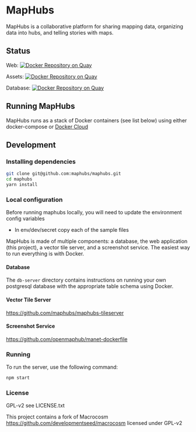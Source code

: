# MapHubs

MapHubs is a collaborative platform for sharing mapping data, organizing data into hubs, and telling stories with maps.

## Status

Web: [![Docker Repository on Quay](https://quay.io/repository/maphubs/web/status "Docker Repository on Quay")](https://quay.io/repository/maphubs/web)

Assets: [![Docker Repository on Quay](https://quay.io/repository/maphubs/assets/status "Docker Repository on Quay")](https://quay.io/repository/maphubs/assets)

Database: [![Docker Repository on Quay](https://quay.io/repository/maphubs/db/status "Docker Repository on Quay")](https://quay.io/repository/maphubs/db)

## Running MapHubs

MapHubs runs as a stack of Docker containers (see list below) using either docker-compose or [Docker Cloud](cloud.docker.com)

## Development

### Installing dependencies
```sh
git clone git@github.com:maphubs/maphubs.git
cd maphubs
yarn install
```

### Local configuration

Before running maphubs locally, you will need to update the environment config variables

- In env/dev/secret copy each of the sample files

MapHubs is made of multiple components: a database, the web application (this project), a vector tile server, and a screenshot service. The easiest way to run everything is with Docker.

#### Database

The `db-server` directory contains instructions on running your own postgresql database with the appropriate table schema using Docker.

#### Vector Tile Server
https://github.com/maphubs/maphubs-tileserver

#### Screenshot Service
https://github.com/openmaphub/manet-dockerfile

### Running

To run the server, use the following command:

```sh
npm start
```


### License

GPL-v2 see LICENSE.txt

This project contains a fork of Macrocosm https://github.com/developmentseed/macrocosm licensed under GPL-v2
